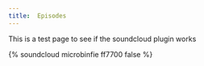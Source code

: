 ```yaml
---
title:  Episodes
---
```


This is a test page to see if the soundcloud plugin works

{% soundcloud microbinfie ff7700 false %}

<!--
I removed the first curly bracket to disable
% soundcloud_sound microbinfie widgetname %}
% soundcloud_sound microbinfie widgetname ffffff %}
% soundcloud_sound microbinfie widgetname ffffff small %}
% soundcloud_sound microbinfie %}
-->
